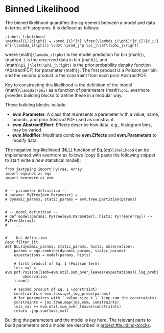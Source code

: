 # Binned Likelihood

The binned likelihood quantifies the agreement between a model and data in terms
of histograms. It is defined as follows:

```{math}
:label: likelihood
\mathcal{L}(d|\phi) = \prod_{i}^{n} \frac{\lambda_i(\phi)^{d_i}}{d_i!} e^{-\lambda_i(\phi)} \cdot \prod_j^p \pi_j\left(\phi_j\right)
```

where {math}`\lambda_i(\phi)` is the model prediction for bin {math}`i`,
{math}`d_i` is the observed data in bin {math}`i`, and
{math}`\pi_j\left(\phi_j\right)` is the prior probability density function (AbstractPDF)
for parameter {math}`j`. The first product is a Poisson per bin, and the second
product is the constraint from each prior AbstractPDF.

Key to constructing this likelihood is the definition of the model
{math}`\lambda(\phi)` as a function of parameters {math}`\phi`. evermore
provides building blocks to define these in a modular way.

These building blocks include:

- **evm.Parameter**: A class that represents a parameter with a value, name,
  bounds, and prior AbstractPDF used as constraint.
- **evm.AbstractEffect**: Effects describe how data, e.g., histogram bins, may be
  varied.
- **evm.Modifier**: Modifiers combine **evm.Effects** and **evm.Parameters** to
  modify data.

The negative log-likelihood (NLL) function of Eq.{eq}`likelihood` can be implemented with evermore as follows (copy & paste the following snippet to start write a _new_ statistical model):

```{code-block} python
from jaxtyping import PyTree, Array
import equinox as eqx
import evermore as evm


# -- parameter definition --
# params: PyTree[evm.Parameter] = ...
# dynamic_params, static_params = evm.tree.partition(params)


# -- model definition --
# def model(params: PyTree[evm.Parameter], hists: PyTree[Array]) -> PyTree[Array]:
#   ...


# -- NLL definition --
@eqx.filter_jit
def NLL(dynamic_params, static_params, hists, observation):
    params = eqx.combine(dynamic_params, static_params)
    expectations = model(params, hists)

    # first product of Eq. 1 (Poisson term)
    loss_val = evm.pdf.Poisson(lamb=evm.util.sum_over_leaves(expectations)).log_prob(
        observation
    ).sum()

    # second product of Eq. 1 (constraint)
    constraints = evm.loss.get_log_probs(params)
    # for parameters with `.value.size > 1` (jnp.sum the constraints)
    constraints = jax.tree.map(jnp.sum, constraints)
    loss_val += evm.util.sum_over_leaves(constraints)
    return -jnp.sum(loss_val)
```

Building the parameters and the model is key here. The relevant parts to build parameters and a model are described in <project:#building-blocks>.
